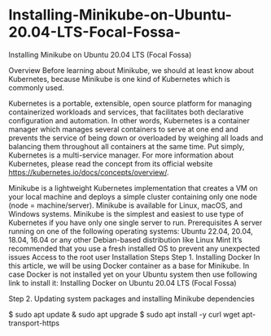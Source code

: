 # Installing-Minikube-on-Ubuntu-20.04-LTS-Focal-Fossa-
Installing Minikube on Ubuntu 20.04 LTS (Focal Fossa)

Overview
Before learning about Minikube, we should at least know about Kubernetes, because Minikube is one kind of Kubernetes which is commonly used.

Kubernetes is a portable, extensible, open source platform for managing containerized workloads and services, that facilitates both declarative configuration and automation. In other words, Kubernetes is a container manager which manages several containers to serve at one end and prevents the service of being down or overloaded by weighing all loads and balancing them throughout all containers at the same time. Put simply, Kubernetes is a multi-service manager. For more information about Kubernetes, please read the concept from its official website https://kubernetes.io/docs/concepts/overview/.

Minikube is a lightweight Kubernetes implementation that creates a VM on your local machine and deploys a simple cluster containing only one node (node = machine/server). Minikube is available for Linux, macOS, and Windows systems. Minikube is the simplest and easiest to use type of Kubernetes if you have only one single server to run.
Prerequisites
A server running on one of the following operating systems: Ubuntu 22.04, 20.04, 18.04, 16.04 or any other Debian-based distribution like Linux Mint
It’s recommended that you use a fresh installed OS to prevent any unexpected issues
Access to the root user
Installation Steps
Step 1. Installing Docker
In this article, we will be using Docker container as a base for Minikube. In case Docker is not installed yet on your Ubuntu system then use following link to install it: Installing Docker on Ubuntu 20.04 LTS (Focal Fossa)

Step 2. Updating system packages and installing Minikube dependencies

$ sudo apt update & sudo apt upgrade
$ sudo apt install -y curl wget apt-transport-https
